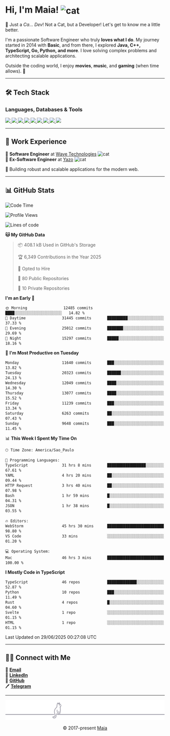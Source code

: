<h1 align="left">Hi, I'm Maia! 
<img src="https://emojis.slackmojis.com/emojis/images/1643509834/36299/black-cat.gif?1643509834" width="50" height="60" align="center" alt="cat"/>
</h1>

🎩 Just a *Ca... Dev*! Not a Cat, but a Developer! Let's get to know me a little better.

I'm a passionate Software Engineer who truly **loves what I do**. My journey started in 2014 with **Basic**, and from there, I explored **Java, C++, TypeScript, Go, Python, and more**. I love solving complex problems and architecting scalable applications.

Outside the coding world, I enjoy **movies**, **music**, and **gaming** (when time allows). 🚀

---

## 🛠️ Tech Stack

### Languages, Databases & Tools
<p>
  <a href="https://www.typescriptlang.org">
    <img src="https://skillicons.dev/icons?i=ts" />
  </a>
  <a href="https://go.dev">
    <img src="https://skillicons.dev/icons?i=go" />
  </a>
  <a href="https://www.python.org">
    <img src="https://skillicons.dev/icons?i=python" />
  </a>
  <a href="https://gradle.org">
    <img src="https://skillicons.dev/icons?i=gradle" />
  </a>
  <a href="https://redis.io">
    <img src="https://skillicons.dev/icons?i=redis" />
  </a>
  <a href="https://www.mongodb.com">
    <img src="https://skillicons.dev/icons?i=mongodb" />
  </a>
  <a href="https://nodejs.org">
    <img src="https://skillicons.dev/icons?i=nodejs" />
  </a>
  <a href="https://www.javascript.com">
    <img src="https://skillicons.dev/icons?i=js" />
  </a>
  <a href="https://www.docker.com">
    <img src="https://skillicons.dev/icons?i=docker" />
  </a>
</p>

---

## 💼 Work Experience

🔹 **Software Engineer** at [Wave Technologies](https://www.linkedin.com/company/wave-technologies-oficial/)   <img src="https://media.giphy.com/media/WUlplcMpOCEmTGBtBW/giphy.gif" width="30" alt="cat"> <br>
🔹 **Ex-Software Engineer** at [Yazo](https://yazo.com.br/) <img src="https://media.giphy.com/media/WUlplcMpOCEmTGBtBW/giphy.gif" width="30" alt="cat"> <br>

🚀 Building robust and scalable applications for the modern web.

---

## 📊 GitHub Stats

<!--START_SECTION:waka-->
![Code Time](http://img.shields.io/badge/Code%20Time-6%2C248%20hrs%2013%20mins-blue)

![Profile Views](http://img.shields.io/badge/Profile%20Views-1-blue)

![Lines of code](https://img.shields.io/badge/From%20Hello%20World%20I%27ve%20Written-21.7%20million%20lines%20of%20code-blue)

**🐱 My GitHub Data** 

> 📦 408.1 kB Used in GitHub's Storage 
 > 
> 🏆 6,349 Contributions in the Year 2025
 > 
> 💼 Opted to Hire
 > 
> 📜 80 Public Repositories 
 > 
> 🔑 10 Private Repositories 
 > 
**I'm an Early 🐤** 

```text
🌞 Morning                12485 commits       ████░░░░░░░░░░░░░░░░░░░░░   14.82 % 
🌆 Daytime                31445 commits       █████████░░░░░░░░░░░░░░░░   37.33 % 
🌃 Evening                25012 commits       ███████░░░░░░░░░░░░░░░░░░   29.69 % 
🌙 Night                  15297 commits       █████░░░░░░░░░░░░░░░░░░░░   18.16 % 
```
📅 **I'm Most Productive on Tuesday** 

```text
Monday                   11640 commits       ███░░░░░░░░░░░░░░░░░░░░░░   13.82 % 
Tuesday                  20323 commits       ██████░░░░░░░░░░░░░░░░░░░   24.13 % 
Wednesday                12049 commits       ████░░░░░░░░░░░░░░░░░░░░░   14.30 % 
Thursday                 13077 commits       ████░░░░░░░░░░░░░░░░░░░░░   15.52 % 
Friday                   11239 commits       ███░░░░░░░░░░░░░░░░░░░░░░   13.34 % 
Saturday                 6263 commits        ██░░░░░░░░░░░░░░░░░░░░░░░   07.43 % 
Sunday                   9648 commits        ███░░░░░░░░░░░░░░░░░░░░░░   11.45 % 
```


📊 **This Week I Spent My Time On** 

```text
🕑︎ Time Zone: America/Sao_Paulo

💬 Programming Languages: 
TypeScript               31 hrs 8 mins       █████████████████░░░░░░░░   67.61 % 
YAML                     4 hrs 20 mins       ██░░░░░░░░░░░░░░░░░░░░░░░   09.44 % 
HTTP Request             3 hrs 40 mins       ██░░░░░░░░░░░░░░░░░░░░░░░   07.98 % 
Bash                     1 hr 59 mins        █░░░░░░░░░░░░░░░░░░░░░░░░   04.31 % 
JSON                     1 hr 38 mins        █░░░░░░░░░░░░░░░░░░░░░░░░   03.55 % 

🔥 Editors: 
WebStorm                 45 hrs 30 mins      █████████████████████████   98.80 % 
VS Code                  33 mins             ░░░░░░░░░░░░░░░░░░░░░░░░░   01.20 % 

💻 Operating System: 
Mac                      46 hrs 3 mins       █████████████████████████   100.00 % 
```

**I Mostly Code in TypeScript** 

```text
TypeScript               46 repos            █████████████░░░░░░░░░░░░   52.87 % 
Python                   10 repos            ███░░░░░░░░░░░░░░░░░░░░░░   11.49 % 
Rust                     4 repos             █░░░░░░░░░░░░░░░░░░░░░░░░   04.60 % 
Svelte                   1 repo              ░░░░░░░░░░░░░░░░░░░░░░░░░   01.15 % 
HTML                     1 repo              ░░░░░░░░░░░░░░░░░░░░░░░░░   01.15 % 
```




 Last Updated on 29/06/2025 00:27:08 UTC
<!--END_SECTION:waka-->

---

## 👯‍👨 Connect with Me
📧 **[Email](mailto:gabrielmaialva33@gmail.com)**  
🔗 **[LinkedIn](https://www.linkedin.com/in/gabriel-maia-183984239)**  
🐙 **[GitHub](https://github.com/gabrielmaialva33)**  
🖊 **[Telegram](https://t.me/sr_mrootx)**

---

<p align="center"><img src="https://raw.githubusercontent.com/gabrielmaialva33/gabrielmaialva33/master/assets/gray0_ctp_on_line.svg?sanitize=true" /></p>
<p align="center">&copy; 2017-present <a href="https://github.com/gabrielmaialva33/" target="_blank">Maia</a></p>

